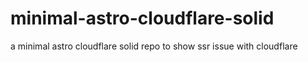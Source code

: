 # minimal-astro-cloudflare-solid
a minimal astro cloudflare solid repo to show ssr issue with cloudflare
